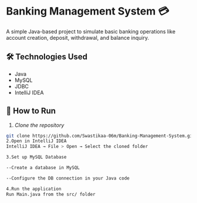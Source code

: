 # Banking Management System 💳

A simple Java-based project to simulate basic banking operations like account creation, deposit, withdrawal, and balance inquiry.

## 🛠 Technologies Used
- Java
- MySQL
- JDBC
- IntelliJ IDEA

## 🚀 How to Run
1. *Clone the repository*  
```bash
git clone https://github.com/Swastikaa-06m/Banking-Management-System.git
2.Open in IntelliJ IDEA
IntelliJ IDEA → File > Open → Select the cloned folder

3.Set up MySQL Database

--Create a database in MySQL

--Configure the DB connection in your Java code

4.Run the application
Run Main.java from the src/ folder

